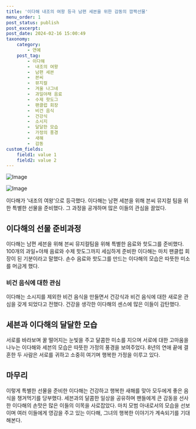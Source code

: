 ```yaml
---
title: '이다해 내조의 여왕 등극 남편 세븐을 위한 감동의 깜짝선물'
menu_order: 1
post_status: publish
post_excerpt: 
post_date: 2024-02-16 15:00:49
taxonomy:
    category:
        - 연예
    post_tag:
        - 이다해
        -  내조의 여왕
        -  남편 세븐
        -  븐씨
        -  뮤지컬
        -  겨울 나그네
        -  과일야채 음료
        -  수제 핫도그
        -  팬클럽 회장
        -  비건 음식
        -  건강식
        -  소시지
        -  달달한 모습
        -  가정의 풍경
        -  새해
        -  감동
custom_fields:
    field1: value 1
    field2: value 2
---
```


![Image](https://mimgnews.pstatic.net/image/076/2024/02/10/2024021101000703800094261_20240210191302422.jpg?type=w540)

![Image](https://ssl.pstatic.net/mimgnews/image/076/2024/02/10/2024021101000703800094262_20240210191302428.jpg?type=w540)

이다해가 '내조의 여왕'으로 등극했다. 이다해는 남편 세븐을 위해 븐씨 뮤지컬 팀을 위한 특별한 선물을 준비했다. 그 과정을 공개하며 많은 이들의 관심을 끌었다. 
## 이다해의 선물 준비과정
이다해는 남편 세븐을 위해 븐씨 뮤지컬팀을 위해 특별한 음료와 핫도그를 준비했다. 100개의 과일+야채 음료와 수제 핫도그까지 세심하게 준비한 이다해는 마치 팬클럽 회장이 된 기분이라고 말했다. 손수 음료와 핫도그를 만드는 이다해의 모습은 따뜻한 미소를 머금게 했다.
### 비건 음식에 대한 관심 
이다해는 소시지를 제외한 비건 음식을 만들면서 건강식과 비건 음식에 대한 새로운 관심을 갖게 되었다고 전했다. 건강을 생각한 이다해의 센스에 많은 이들이 감탄했다. 
## 세븐과 이다해의 달달한 모습
서로를 바라보며 꿀 떨어지는 눈빛을 주고 달콤한 미소를 지으며 서로에 대한 고마움을 나누는 이다해와 세븐의 모습은 따뜻한 가정의 풍경을 보여주었다. 8년의 연애 끝에 결혼한 두 사람은 서로를 귀하고 소중히 여기며 행복한 가정을 이루고 있다.
## 마무리
이렇게 특별한 선물을 준비한 이다해는 건강하고 행복한 새해를 맞아 모두에게 좋은 음식을 챙겨먹기를 당부했다. 세븐과의 달콤한 일상을 공유하며 팬들에게 큰 감동을 선사한 이다해의 손맛은 많은 이들의 이목을 사로잡았다. 마치 모범 아내로서의 모습을 선보이며 여러 이들에게 영감을 주고 있는 이다해, 그녀의 행복한 이야기가 계속되기를 기대해본다.
